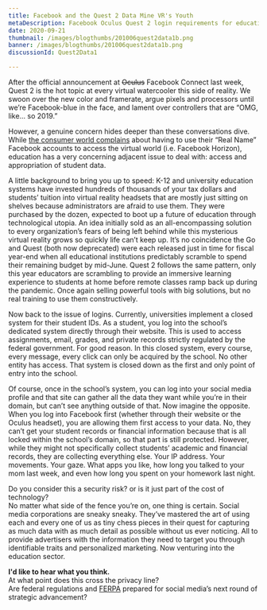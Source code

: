 ```yaml
---
title: Facebook and the Quest 2 Data Mine VR's Youth
metaDescription: Facebook Oculus Quest 2 login requirements for education open to the door to capturing student data
date: 2020-09-21
thumbnail: /images/blogthumbs/201006quest2data1b.png
banner: /images/blogthumbs/201006quest2data1b.png
discussionId: Quest2Data1

---
```


After the official announcement at ~~Oculus~~ Facebook Connect last week, Quest 2 is the hot topic at every virtual watercooler this side of reality. We swoon over the new color and framerate, argue pixels and processors until we’re Facebook-blue in the face, and lament over controllers that are “OMG, like… so 2019.”


However, a genuine concern hides deeper than these conversations dive.
While [the consumer world complains](https://www.google.com/search?sxsrf=ALeKk03G77VHKzOj8JyAueqeXrqiVfHdig%3A1601998318087&source=hp&ei=7o18X6CBAo2itQXY5JDoCw&q=oculus+login+with+facebook&oq=oculus+login&gs_lcp=CgZwc3ktYWIQAxgBMgUIABDJAzIHCAAQFBCHAjICCAAyAggAMgYIABAWEB4yBggAEBYQHjIGCAAQFhAeMgYIABAWEB4yBggAEBYQHjIGCAAQFhAeOgQIIxAnOgUIABCRAjoCCC46CAguEMcBEKMCOg0IABCxAxDJAxAUEIcCOg0IABCxAxCDARAUEIcCOggIABCxAxCDAToICC4QxwEQrwE6BQgAELEDOgoIABCxAxAUEIcCOggILhCxAxCDAToLCAAQsQMQyQMQkQI6BAgAEApQhRFY2x9gwkNoAHAAeACAAV2IAcEGkgECMTKYAQCgAQGqAQdnd3Mtd2l6&sclient=psy-ab) about having to use their “Real Name” Facebook accounts to access the virtual world (i.e. Facebook Horizon), education has a very concerning adjacent issue to deal with: access and appropriation of student data.

A little background to bring you up to speed:
K-12 and university education systems have invested hundreds of thousands of your tax dollars and students’ tuition into virtual reality headsets that are mostly just sitting on shelves because administrators are afraid to use them. They were purchased by the dozen, expected to boot up a future of education through technological utopia. An idea initially sold as an all-encompassing solution to every organization’s fears of being left behind while this mysterious virtual reality grows so quickly life can’t keep up. It’s no coincidence the Go and Quest (both now deprecated) were each released just in time for fiscal year-end when all educational institutions predictably scramble to spend their remaining budget by mid-June.
Quest 2 follows the same pattern, only this year educators are scrambling to provide an immersive learning experience to students at home before remote classes ramp back up during the pandemic. Once again selling powerful tools with big solutions, but no real training to use them constructively.

Now back to the issue of logins.
Currently, universities implement a closed system for their student IDs. As a student, you log into the school’s dedicated system directly through their website. This is used to access assignments, email, grades, and private records strictly regulated by the federal government. For good reason.
In this closed system, every course, every message, every click can only be acquired by the school. No other entity has access. That system is closed down as the first and only point of entry into the school.

Of course, once in the school’s system, you can log into your social media profile and that site can gather all the data they want while you’re in their domain, but can’t see anything outside of that.
Now imagine the opposite. When you log into Facebook first (whether through their website or the Oculus headset), you are allowing them first access to your data. No, they can’t get your student records or financial information because that is all locked within the school’s domain, so that part is still protected. However, while they might not specifically collect students’ academic and financial records, they are collecting everything else. Your IP address. Your movements. Your gaze. What apps you like, how long you talked to your mom last week, and even how long you spent on your homework last night.


Do you consider this a security risk? or is it just part of the cost of technology?  
No matter what side of the fence you’re on, one thing is certain. Social media corporations are sneaky sneaky. They’ve mastered the art of using each and every one of us as tiny chess pieces in their quest for capturing as much data with as much detail as possible without us ever noticing. All to provide advertisers with the information they need to target you through identifiable traits and personalized marketing. Now venturing into the education sector.

**I'd like to hear what you think.**  
At what point does this cross the privacy line?  
Are federal regulations and [FERPA](https://www2.ed.gov/policy/gen/guid/fpco/ferpa/index.html) prepared for social media’s next round of strategic advancement?